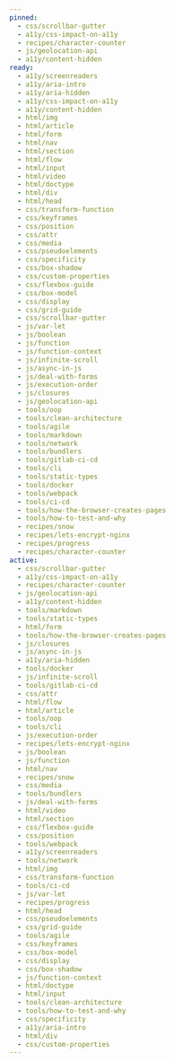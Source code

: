 ```yaml
---
pinned:
  - css/scrollbar-gutter
  - a11y/css-impact-on-a11y
  - recipes/character-counter
  - js/geolocation-api
  - a11y/content-hidden
ready:
  - a11y/screenreaders
  - a11y/aria-intro
  - a11y/aria-hidden
  - a11y/css-impact-on-a11y
  - a11y/content-hidden
  - html/img
  - html/article
  - html/form
  - html/nav
  - html/section
  - html/flow
  - html/input
  - html/video
  - html/doctype
  - html/div
  - html/head
  - css/transform-function
  - css/keyframes
  - css/position
  - css/attr
  - css/media
  - css/pseudoelements
  - css/specificity
  - css/box-shadow
  - css/custom-properties
  - css/flexbox-guide
  - css/box-model
  - css/display
  - css/grid-guide
  - css/scrollbar-gutter
  - js/var-let
  - js/boolean
  - js/function
  - js/function-context
  - js/infinite-scroll
  - js/async-in-js
  - js/deal-with-forms
  - js/execution-order
  - js/closures
  - js/geolocation-api
  - tools/oop
  - tools/clean-architecture
  - tools/agile
  - tools/markdown
  - tools/network
  - tools/bundlers
  - tools/gitlab-ci-cd
  - tools/cli
  - tools/static-types
  - tools/docker
  - tools/webpack
  - tools/ci-cd
  - tools/how-the-browser-creates-pages
  - tools/how-to-test-and-why
  - recipes/snow
  - recipes/lets-encrypt-nginx
  - recipes/progress
  - recipes/character-counter
active:
  - css/scrollbar-gutter
  - a11y/css-impact-on-a11y
  - recipes/character-counter
  - js/geolocation-api
  - a11y/content-hidden
  - tools/markdown
  - tools/static-types
  - html/form
  - tools/how-the-browser-creates-pages
  - js/closures
  - js/async-in-js
  - a11y/aria-hidden
  - tools/docker
  - js/infinite-scroll
  - tools/gitlab-ci-cd
  - css/attr
  - html/flow
  - html/article
  - tools/oop
  - tools/cli
  - js/execution-order
  - recipes/lets-encrypt-nginx
  - js/boolean
  - js/function
  - html/nav
  - recipes/snow
  - css/media
  - tools/bundlers
  - js/deal-with-forms
  - html/video
  - html/section
  - css/flexbox-guide
  - css/position
  - tools/webpack
  - a11y/screenreaders
  - tools/network
  - html/img
  - css/transform-function
  - tools/ci-cd
  - js/var-let
  - recipes/progress
  - html/head
  - css/pseudoelements
  - css/grid-guide
  - tools/agile
  - css/keyframes
  - css/box-model
  - css/display
  - css/box-shadow
  - js/function-context
  - html/doctype
  - html/input
  - tools/clean-architecture
  - tools/how-to-test-and-why
  - css/specificity
  - a11y/aria-intro
  - html/div
  - css/custom-properties
---
```


